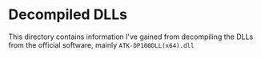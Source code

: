 # Decompiled DLLs

This directory contains information I've gained from decompiling the DLLs from the official software, mainly `ATK-DP100DLL(x64).dll`
